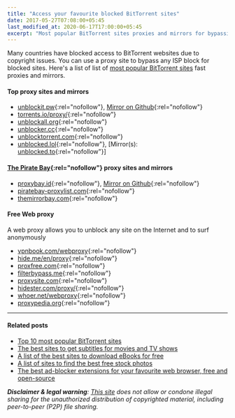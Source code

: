 ```yaml
---
title: "Access your favourite blocked BitTorrent sites"
date: 2017-05-27T07:08:00+05:45
last_modified_at: 2020-06-17T17:00:00+05:45
excerpt: "Most popular BitTorrent sites proxies and mirrors for bypassing your country or territory Internet censorship."
---
```


Many countries have blocked access to BitTorrent websites due to copyright issues. You can use a proxy site to bypass any ISP block for blocked sites. Here's a list of list of [most popular BitTorrent sites](/top-10-most-popular-bittorrent-sites/) fast proxies and mirrors.

#### Top proxy sites and mirrors

- [unblockit.pw](https://unblockit.pw/){:rel="nofollow"}, [Mirror on Github](https://unblocked-pw.github.io/){:rel="nofollow"}
- [torrents.io/proxy/](https://torrents.io/proxy/){:rel="nofollow"}
- [unblockall.org](https://unblockall.org/){:rel="nofollow"}
- [unblocker.cc](https://unblocker.cc/){:rel="nofollow"}
- [unblocktorrent.com](https://unblocktorrent.com/){:rel="nofollow"}
- [unblocked.lol](http://unblocked.lol/){:rel="nofollow"}, [Mirror(s): [unblocked.to](https://unblocked.to/){:rel="nofollow"}]

#### [The Pirate Bay](https://thepiratebay.org/){:rel="nofollow"} proxy sites and mirrors

- [proxybay.id](https://proxybay.id/){:rel="nofollow"}, [Mirror on Github](https://proxybay.github.io/){:rel="nofollow"}
- [piratebay-proxylist.com](https://piratebay-proxylist.com/){:rel="nofollow"}
- [themirrorbay.com](http://www.themirrorbay.com/){:rel="nofollow"}

#### Free Web proxy

A web proxy allows you to unblock any site on the Internet and to surf anonymously

- [vpnbook.com/webproxy](https://www.vpnbook.com/webproxy){:rel="nofollow"}
- [hide.me/en/proxy](https://hide.me/en/proxy){:rel="nofollow"}
- [proxfree.com](https://www.proxfree.com/){:rel="nofollow"}
- [filterbypass.me](https://www.filterbypass.me/){:rel="nofollow"}
- [proxysite.com](https://www.proxysite.com/){:rel="nofollow"}
- [hidester.com/proxy/](https://hidester.com/proxy/){:rel="nofollow"}
- [whoer.net/webproxy](https://whoer.net/webproxy){:rel="nofollow"}
- [proxypedia.org](https://proxypedia.org/){:rel="nofollow"}

---

#### Related posts

- [Top 10 most popular BitTorrent sites](/top-10-most-popular-bittorrent-sites/)
- [The best sites to get subtitles for movies and TV shows](/the-best-sites-to-get-subtitles-for-movies-and-tv-shows/)
- [A list of the best sites to download eBooks for free](/a-list-of-the-best-sites-to-download-ebooks-for-free/)
- [A list of sites to find the best free stock photos](/a-list-of-sites-to-find-the-best-free-stock-photos/)
- [The best ad-blocker extensions for your favourite web browser, free and open-source](/the-best-ad-blocker-extensions-for-your-favourite-web-browser-free-and-open-source/)

_**Disclaimer & legal warning**: [This site](/) does not allow or condone illegal sharing for the unauthorized distribution of copyrighted material, including peer-to-peer (P2P) file sharing._

